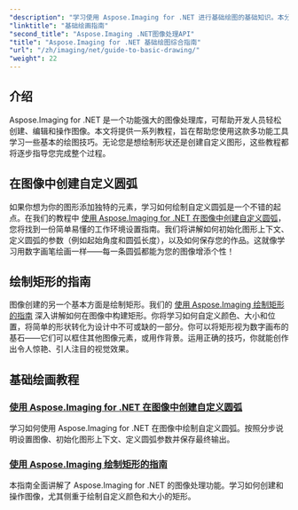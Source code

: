 ```yaml
---
"description": "学习使用 Aspose.Imaging for .NET 进行基础绘图的基础知识。本分步教程涵盖了基本概念，包括创建形状、应用变换和处理图像。"
"linktitle": "基础绘画指南"
"second_title": "Aspose.Imaging .NET图像处理API"
"title": "Aspose.Imaging for .NET 基础绘图综合指南"
"url": "/zh/imaging/net/guide-to-basic-drawing/"
"weight": 22
---
```


## 介绍

Aspose.Imaging for .NET 是一个功能强大的图像处理库，可帮助开发人员轻松创建、编辑和操作图像。本文将提供一系列教程，旨在帮助您使用这款多功能工具学习一些基本的绘图技巧。无论您是想绘制形状还是创建自定义图形，这些教程都将逐步指导您完成整个过程。

## 在图像中创建自定义圆弧

如果你想为你的图形添加独特的元素，学习如何绘制自定义圆弧是一个不错的起点。在我们的教程中 [使用 Aspose.Imaging for .NET 在图像中创建自定义圆弧](./create-custom-arc-in-images/)，您将找到一份简单易懂的工作环境设置指南。我们将讲解如何初始化图形上下文、定义圆弧的参数（例如起始角度和圆弧长度），以及如何保存您的作品。这就像学习用数字画笔绘画一样——每一条圆弧都能为您的图像增添个性！

## 绘制矩形的指南

图像创建的另一个基本方面是绘制矩形。我们的 [使用 Aspose.Imaging 绘制矩形的指南](./guide-to-drawing-rectangle/) 深入讲解如何在图像中构建矩形。你将学习如何自定义颜色、大小和位置，将简单的形状转化为设计中不可或缺的一部分。你可以将矩形视为数字画布的基石——它们可以框住其他图像元素，或用作背景。运用正确的技巧，你就能创作出令人惊艳、引人注目的视觉效果。

## 基础绘画教程
### [使用 Aspose.Imaging for .NET 在图像中创建自定义圆弧](./create-custom-arc-in-images/)
学习如何使用 Aspose.Imaging for .NET 在图像中绘制自定义圆弧。按照分步说明设置图像、初始化图形上下文、定义圆弧参数并保存最终输出。
### [使用 Aspose.Imaging 绘制矩形的指南](./guide-to-drawing-rectangle/)
本指南全面讲解了 Aspose.Imaging for .NET 的图像处理功能。学习如何创建和操作图像，尤其侧重于绘制自定义颜色和大小的矩形。